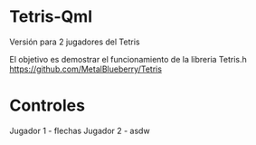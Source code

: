# Tetris-Qml
Versión para 2 jugadores del Tetris

El objetivo es demostrar el funcionamiento de la libreria Tetris.h
https://github.com/MetalBlueberry/Tetris

# Controles
Jugador 1 - flechas
Jugador 2 - asdw
